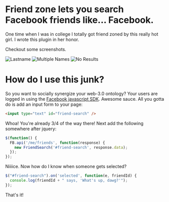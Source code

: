 Friend zone lets you search Facebook friends like... Facebook.
==

One time when I was in college I totally got friend zoned by this really hot girl. I wrote this plugin in her honor.

Checkout some screenshots.

![Lastname](http://samfoo.github.com/friendzone.js/images/lastname.png)
![Multiple Names](http://samfoo.github.com/friendzone.js/images/multi-names.png)
![No Results](http://samfoo.github.com/friendzone.js/images/no-results.png)

How do I use this junk?
===

So you want to socially synergize your web-3.0 ontology? Your users are logged in using the [Facebook javascript SDK](https://developers.facebook.com/docs/reference/javascript/). Awesome sauce. All you gotta do is add an input form to your page:

```html
<input type="text" id="friend-search" />
```

Whoa! You're already 3/4 of the way there! Next add the following somewhere after jquery:

```javascript
$(function() {
  FB.api('/me/friends', function(response) {
    new FriendSearch('#friend-search', response.data);
  });
});
```

Niiiice. Now how do I know when someone gets selected?

```javascript
$("#friend-search").on('selected', function(e, friendId) {
  console.log(friendId + " says, 'What's up, dawg?'");
});
```

That's it!
